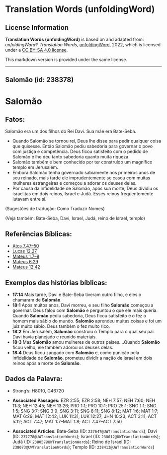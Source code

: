# Translation Words (unfoldingWord)

## License Information

**Translation Words (unfoldingWord)** is based on and adapted from: _unfoldingWord® Translation Words_, [unfoldingWord](https://unfoldingword.org/utw), 2022, which is licensed under a [CC BY-SA 4.0 license](https://creativecommons.org/licenses/by-sa/4.0/legalcode.en).

This markdown version is provided under the same license.



--------------------------------

## Salomão (id: 238378)

Salomão
=======

Fatos:
------

Salomão era um dos filhos do Rei Davi. Sua mãe era Bate\-Seba.

* Quando Salomão se tornou rei, Deus lhe disse para pedir qualquer coisa que quisesse. Então Salomão pediu sabedoria para governar o povo com justiça e competência. Deus ficou satisfeito com o pedido de Salomão e lhe deu tanto sabedoria quanto muita riqueza.
* Salomão também é bem conhecido por ter construído um magnífico templo em Jerusalém.
* Embora Salomão tenha governado sabiamente nos primeiros anos de seu reinado, mais tarde ele imprudentemente se casou com muitas mulheres estrangeiras e começou a adorar os deuses delas.
* Por causa da infidelidade de Salomão, após sua morte, Deus dividiu os israelitas em dois reinos, Israel e Judá. Esses reinos frequentemente lutavam entre si.

(Sugestões de tradução: Como Traduzir Nomes)

(Veja também: Bate\-Seba, Davi, Israel, Judá, reino de Israel, templo)

Referências Bíblicas:
---------------------

* [Atos 7\.47–50](https://ref.ly/Acts7:47-Acts7:50)
* [Lucas 12\.27](https://ref.ly/Luke12:27)
* [Mateus 1\.7–8](https://ref.ly/Matt1:7-Matt1:8)
* [Mateus 6\.29](https://ref.ly/Matt6:29)
* [Mateus 12\.42](https://ref.ly/Matt12:42)

Exemplos das histórias bíblicas:
--------------------------------

* **17:14** Mais tarde, Davi e Bate\-Seba tiveram outro filho, e eles o chamaram de **Salomão**.
* **18:1** Após muitos anos, Davi morreu, e seu filho **Salomão** começou a governar. Deus falou com **Salomão** e perguntou o que ele mais queria. Quando **Salomão** pediu sabedoria, Deus ficou satisfeito e o fez o homem mais sábio do mundo. **Salomão** aprendeu muitas coisas e foi um juiz muito sábio. Deus também o fez muito rico.
* **18:2** Em Jerusalém, **Salomão** construiu o Templo para o qual seu pai Davi havia planejado e reunido materiais.
* **18:3** Mas **Salomão** amou mulheres de outros países.…Quando **Salomão** ficou velho, ele também adorou os deuses delas.
* **18:4** Deus ficou zangado com **Salomão** e, como punição pela infidelidade de **Salomão**, prometeu dividir a nação de Israel em dois reinos após a morte de **Salomão**.

Dados da Palavra:
-----------------

* Strong’s: H8010, G46720

* **Associated Passages:** EZR 2:55; EZR 2:58; NEH 7:57; NEH 7:60; NEH 11:3; NEH 12:45; NEH 13:26; PRO 1:1; PRO 10:1; PRO 25:1; SNG 1:1; SNG 1:5; SNG 3:7; SNG 3:9; SNG 3:11; SNG 8:11; SNG 8:12; MAT 1:6; MAT 1:7; MAT 6:29; MAT 12:42; LUK 11:31; LUK 12:27; JHN 10:23; ACT 3:11; ACT 5:12; ACT 7:47; MAT 1:7–MAT 1:8; ACT 7:47–ACT 7:50
* **Associated Articles:** Bate-Seba (ID: `237647@UWTranslationWords`); Davi (ID: `237778@UWTranslationWords`); Israel (ID: `238012@UWTranslationWords`); Judá (ID: `238057@UWTranslationWords`); Reino de Israel (ID: `238073@UWTranslationWords`); Templo (ID: `238413@UWTranslationWords`)

